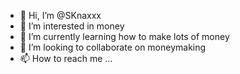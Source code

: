 - 👋 Hi, I’m @SKnaxxx      
- 👀 I’m interested in money
- 🌱 I’m currently learning how to make lots of money
- 💞️ I’m looking to collaborate on moneymaking
- 📫 How to reach me ...

<!---
SKnaxxx/SKnaxxx is a ✨ special ✨ repository because its `README.md` (this file) appears on your GitHub profile.
You can click the Preview link to take a look at your changes.
--->
